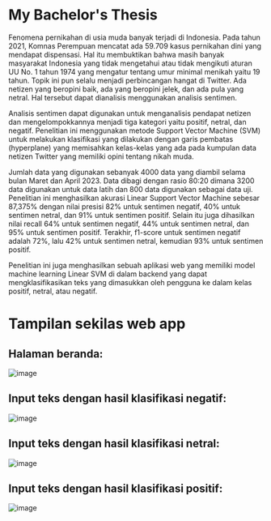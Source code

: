 # My Bachelor's Thesis

Fenomena pernikahan di usia muda banyak terjadi di Indonesia. Pada tahun 2021, Komnas Perempuan mencatat ada 59.709 kasus pernikahan dini yang mendapat dispensasi. Hal itu membuktikan bahwa masih banyak masyarakat Indonesia yang tidak mengetahui atau tidak mengikuti aturan UU No. 1 tahun 1974 yang mengatur tentang umur minimal menikah yaitu 19 tahun. Topik ini pun selalu menjadi perbincangan hangat di Twitter. Ada netizen yang beropini baik, ada yang beropini jelek, dan ada pula yang netral. Hal tersebut dapat dianalisis menggunakan analisis sentimen.

Analisis sentimen dapat digunakan untuk menganalisis pendapat netizen dan mengelompokkannya menjadi tiga kategori yaitu positif, netral, dan negatif. Penelitian ini menggunakan metode Support Vector Machine (SVM) untuk melakukan klasifikasi yang dilakukan dengan garis pembatas (hyperplane) yang memisahkan kelas-kelas yang ada pada kumpulan data netizen Twitter yang memiliki opini tentang nikah muda.

Jumlah data yang digunakan sebanyak 4000 data yang diambil selama bulan Maret dan April 2023. Data dibagi dengan rasio 80:20 dimana 3200 data digunakan untuk data latih dan 800 data digunakan sebagai data uji. Penelitian ini menghasilkan akurasi Linear Support Vector Machine sebesar 87,375% dengan nilai presisi 82% untuk sentimen negatif, 40% untuk sentimen netral, dan 91% untuk sentimen positif. Selain itu juga dihasilkan nilai recall 64% untuk sentimen negatif, 44% untuk sentimen netral, dan 95% untuk sentimen positif. Terakhir, f1-score untuk sentimen negatif adalah 72%, lalu 42% untuk sentimen netral, kemudian 93% untuk sentimen positif.

Penelitian ini juga menghasilkan sebuah aplikasi web yang memiliki model machine learning Linear SVM di dalam backend yang dapat mengklasifikasikan teks yang dimasukkan oleh pengguna ke dalam kelas positif, netral, atau negatif.

# Tampilan sekilas web app

## Halaman beranda:
![image](https://github.com/zargiteddy/Skripsi-UTDI/assets/72479466/e61aadbd-5864-47fe-8e8d-c7778555c0e7)

## Input teks dengan hasil klasifikasi negatif:
![image](https://github.com/zargiteddy/Skripsi-UTDI/assets/72479466/49de1d0a-8720-41e7-962f-4e205a740f16)

## Input teks dengan hasil klasifikasi netral:
![image](https://github.com/zargiteddy/Skripsi-UTDI/assets/72479466/cf011842-243c-4402-a2c1-0949d228a535)

## Input teks dengan hasil klasifikasi positif:
![image](https://github.com/zargiteddy/Skripsi-UTDI/assets/72479466/788a21c4-12e8-4593-85a1-a77a401f6ca4)





